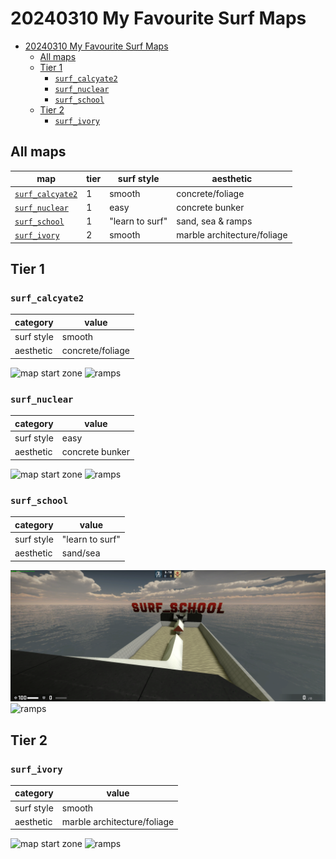 # 20240310 My Favourite Surf Maps

- [20240310 My Favourite Surf Maps](#20240310-my-favourite-surf-maps)
  - [All maps](#all-maps)
  - [Tier 1](#tier-1)
    - [`surf_calcyate2`](#surf_calcyate2)
    - [`surf_nuclear`](#surf_nuclear)
    - [`surf_school`](#surf_school)
  - [Tier 2](#tier-2)
    - [`surf_ivory`](#surf_ivory)

## All maps

| map | tier | surf style | aesthetic |
|--|--|--|--|
| [`surf_calcyate2`](#surf_calcyate2) | 1 | smooth | concrete/foliage |
| [`surf_nuclear`](#surf_nuclear) | 1 | easy | concrete bunker |
| [`surf_school`](#surf_school) | 1 | "learn to surf" | sand, sea & ramps |
| [`surf_ivory`](#surf_ivory) | 2 | smooth | marble architecture/foliage |

## Tier 1

### `surf_calcyate2`

| category | value |
|--|--|
| surf style | smooth |
| aesthetic | concrete/foliage |

![map start zone](calcyate2.1.png)
![ramps](calcyate2.2.png)

### `surf_nuclear`

| category | value |
|--|--|
| surf style | easy |
| aesthetic | concrete bunker |

![map start zone](surf_nuclear.1.png)
![ramps](surf_nuclear.2.png)

### `surf_school`

| category | value |
|--|--|
| surf style | "learn to surf" |
| aesthetic | sand/sea |

![map start zone](surf_school_fix.1.png)
![ramps](surf_school_fix.2.png)

## Tier 2

### `surf_ivory`

| category | value |
|--|--|
| surf style | smooth |
| aesthetic | marble architecture/foliage |

![map start zone](surf_ebony.1.png)
![ramps](surf_ebony.2.png)
